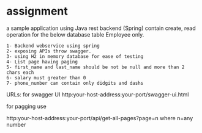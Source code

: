 # assignment

a sample application using Java rest backend (Spring) 
	contain create, read operation for the below database table Employee only.
	
	1- Backend webservice using spring
	2- exposing APIs throw swagger.
	3- using H2 in memory database for ease of testing
	4- List page having paging 
	5- first_name and last_name should be not be null and more than 2 chars each 
	6- salary must greater than 0
	7- phone_number can contain only didgits and dashs 
 
 URLs:
 for swagger UI
 http:your-host-address:your-port/swagger-ui.html
 
 for pagging use
 
 http:your-host-address:your-port/api/get-all-pages?page=n where n=any number 
